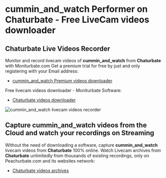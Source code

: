# cummin_and_watch Performer on Chaturbate - Free LiveCam videos downloader

## Chaturbate Live Videos Recorder

Monitor and record livecam videos of **cummin_and_watch** from **Chaturbate** with Moniturbate.com
Get a premium trial for free by just and only registering with your Email address:
* [cummin_and_watch Premium videos downloader](https://moniturbate.com/request-demo-licence-key.html)

Free livecam videos downloader - Moniturbate Software:
* [Chaturbate videos downloader](https://moniturbate.com/moniturbate-download-software.html)

![cummin_and_watch livecam videos recorder](https://peachurnet.com/templates/moniturbate-software.png)


## Capture cummin_and_watch videos from the Cloud and watch your recordings on Streaming

Without the need of downloading a software, capture **cummin_and_watch** livecam videos from **Chaturbate** 100% online.
Watch Livecam archives from **Chaturbate** unlimitedly from thousands of existing recordings, only on Peachurbate.com and its websites network:
* [Chaturbate videos archives](https://peachurnet.com/)